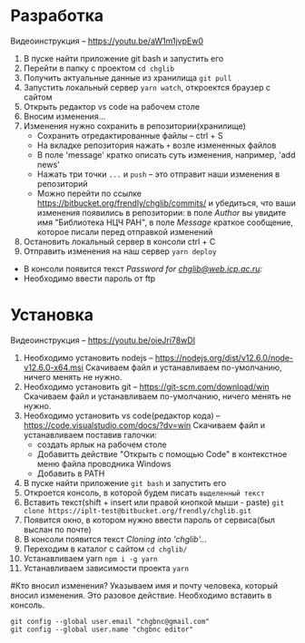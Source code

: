 # Разработка
Видеоинструкция – https://youtu.be/aW1m1jvpEw0

1. В пуске найти приложение git bash и запустить его
2. Перейти в папку с проектом `cd chglib`
3. Получить актуальные данные из хранилища `git pull`
4. Запустить локальный сервер `yarn watch`, откроектся браузер с сайтом
5. Открыть редактор vs code на рабочем столе
6. Вносим изменения...
7. Изменения нужно сохранить в репозитории(хранилище)
    * Сохранить отредактированные файлы – ctrl + S
    * На вкладке репозитория нажать `+` возле измененных файлов
    * В поле 'message' кратко описать суть изменения, например, 'add news'
    * Нажать три точки `...` и `push` – это отправит наши изменения в репозиторий
    * Можно перейти по ссылке https://bitbucket.org/frendly/chglib/commits/ и убедиться, что ваши изменения появились в репозитории: в поле _Author_ вы увидите имя "Библиотека НЦЧ РАН", в поле _Message_ краткое сообщение, которое писали перед отправкой изменений
8. Остановить локальный сервер в консоли ctrl + C
9. Отправить изменения на наш сервер `yarn deploy`
  * В консоли появится текст _Password for chglib@web.icp.ac.ru:_
  * Необходимо ввести пароль от ftp


# Установка
Видеоинструкция – https://youtu.be/oieJri78wDI

1. Необходимо установить nodejs – https://nodejs.org/dist/v12.6.0/node-v12.6.0-x64.msi
Скачиваем файл и устанавливаем по-умолчанию, ничего менять не нужно.
2. Необходимо установить git – https://git-scm.com/download/win
Скачиваем файл и устанавливаем по-умолчанию, ничего менять не нужно.
3. Необходимо установить vs code(редактор кода) – https://code.visualstudio.com/docs/?dv=win
  Скачиваем файл и устанавливаем поставив галочки:
    * создать ярлык на рабочем столе
    * Добавитть действие "Открыть с помощью Code" в контекстное меню файла проводника Windows
    * Добавить в PATH
4. В пуске найти приложение `git bash` и запустить его
5. Откроется консоль, в которой будем писать `выделенный текст`
6. Вставить текст(shift + insert или правой кнопкой мыши - paste) `git clone https://iplt-test@bitbucket.org/frendly/chglib.git`
7. Появится окно, в котором нужно ввести пароль от сервиса(был выслан по почте)
8. В консоли появится текст _Cloning into 'chglib'..._
9. Переходим в каталог с сайтом `cd chglib/`
10. Устанавливаем yarn `npm i -g yarn`
11. Устанавливаем зависимости проекта `yarn`

#Кто вносил изменения?
Указываем имя и почту человека, который вносил изменения.
Это разовое действие. Необходимо вставить в консоль.

```
git config --global user.email "chgbnc@gmail.com"
git config --global user.name "chgbnc editor"
```